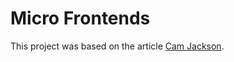 # Micro Frontends

This project was based on the article [Cam Jackson](https://www.martinfowler.com/articles/micro-frontends.html).
